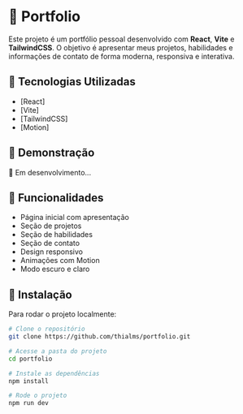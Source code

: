 # 📂 Portfolio

Este projeto é um portfólio pessoal desenvolvido com **React**, **Vite** e **TailwindCSS**. O objetivo é apresentar meus projetos, habilidades e informações de contato de forma moderna, responsiva e interativa.

## 🚀 Tecnologias Utilizadas

- [React]
- [Vite]
- [TailwindCSS]
- [Motion]

## 📸 Demonstração

🚧 Em desenvolvimento...

## 📌 Funcionalidades

- Página inicial com apresentação
- Seção de projetos
- Seção de habilidades
- Seção de contato
- Design responsivo
- Animações com Motion
- Modo escuro e claro 

## 💾 Instalação

Para rodar o projeto localmente:

```bash
# Clone o repositório
git clone https://github.com/thialms/portfolio.git

# Acesse a pasta do projeto
cd portfolio

# Instale as dependências
npm install

# Rode o projeto
npm run dev
